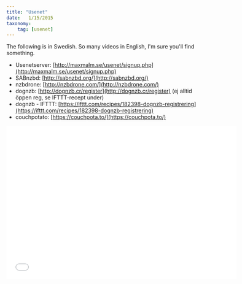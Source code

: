 ```yaml
---
title: "Usenet"
date:   1/15/2015
taxonomy:
    tag: [usenet]
---
```


The following is in Swedish. So many videos in English, I'm sure you'll find something.

* Usenetserver: [http://maxmalm.se/usenet/signup.php](http://maxmalm.se/usenet/signup.php)    
* SABnzbd: [http://sabnzbd.org/](http://sabnzbd.org/)    
* nzbdrone: [http://nzbdrone.com/](http://nzbdrone.com/)    
* dognzb: [http://dognzb.cr/register](http://dognzb.cr/register) (ej alltid öppen reg, se IFTTT-recept under)    
* dognzb - IFTTT: [https://ifttt.com/recipes/182398-dognzb-registrering](https://ifttt.com/recipes/182398-dognzb-registrering)
* couchpotato: [https://couchpota.to/](https://couchpota.to/)

<iframe style="margin:0 auto; max-width: 800px; display:block;" width="600" height="400" src="//www.youtube.com/embed/videoseries?list=PLKXlA4yyEXVj6f0EQgqZhsUc2VpR_3niy" frameborder="0" allowfullscreen></iframe>